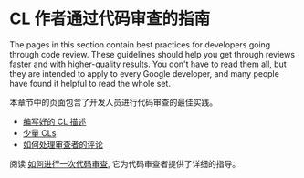 # CL 作者通过代码审查的指南

The pages in this section contain best practices for developers going through
code review. These guidelines should help you get through reviews faster and
with higher-quality results. You don't have to read them all, but they are
intended to apply to every Google developer, and many people have found it
helpful to read the whole set.

本章节中的页面包含了开发人员进行代码审查的最佳实践。

-   [编写好的 CL 描述](cl-descriptions.md)
-   [少量 CLs](small-cls.md)
-   [如何处理审查者的评论](handling-comments.md)

阅读 [如何进行一次代码审查](../reviewer/readme.md), 它为代码审查者提供了详细的指导。
